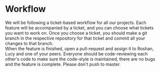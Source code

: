 # Workflow 

We will be following a ticket-based workflow for all our projects. Each feature will be accompanied by a ticket, and you can choose what tickets you want to work on. 
Once you choose a ticket, you should make a git branch in the respective repository for that ticket and commit all your changes to that branch.  
When the feature is finished, open a pull-request and assign it to Roshan, Lucy and one of your peers. Everyone should be code-reviewing each other's code to make 
sure the code-style is maintained, there are no bugs and the feature is complete. 
Please don't push to master.

